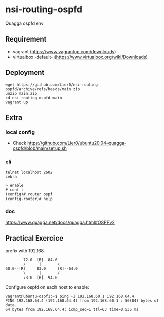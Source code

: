 # nsi-routing-ospfd
Quagga ospfd env

## Requirement
* vagrant (https://www.vagrantup.com/downloads)
* virtualbox -default- (https://www.virtualbox.org/wiki/Downloads)

## Deployment
```
wget https://github.com/Lier0/nsi-routing-ospfd/archive/refs/heads/main.zip
unzip main.zip
cd nsi-routing-ospfd-main
vagrant up
```

## Extra
### local config
* Check https://github.com/Lier0/ubuntu20.04-quagga-ospfd/blob/main/setup.sh

### cli
```
telnet localhost 2602
zebra

> enable
# conf t
(config)# router ospf
(config-router)# help
```

### doc
https://www.quagga.net/docs/quagga.html#OSPFv2

## Practical Exercice
prefix with 192.168.
```
        72.0--[R]--84.0
        /      |       \
60.0--[R]     83.0     [R]--64.0
        \      |       /
        73.0--[R]--94.0

```

Configure ospfd on each host to enable:
```
vagrant@ubuntu-ospf1:~$ ping -I 192.168.60.1 192.168.64.4
PING 192.168.64.4 (192.168.64.4) from 192.168.60.1 : 56(84) bytes of data.
64 bytes from 192.168.64.4: icmp_seq=1 ttl=63 time=0.535 ms
```
